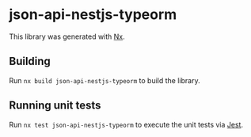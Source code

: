 # json-api-nestjs-typeorm

This library was generated with [Nx](https://nx.dev).

## Building

Run `nx build json-api-nestjs-typeorm` to build the library.

## Running unit tests

Run `nx test json-api-nestjs-typeorm` to execute the unit tests via [Jest](https://jestjs.io).
